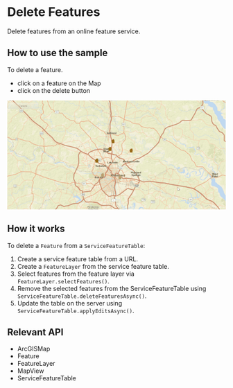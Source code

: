 # Delete Features

Delete features from an online feature service.

## How to use the sample

To delete a feature.
  - click on a feature on the Map
  - click on the delete button

![](DeleteFeatures.gif)

## How it works

To delete a `Feature` from a `ServiceFeatureTable`:

1. Create a service feature table from a URL.
2. Create a `FeatureLayer` from the service feature table.
3. Select features from the feature layer via `FeatureLayer.selectFeatures()`.
4. Remove the selected features from the ServiceFeatureTable using `ServiceFeatureTable.deleteFeaturesAsync()`.
5. Update the table on the server using `ServiceFeatureTable.applyEditsAsync()`.

## Relevant API

* ArcGISMap
* Feature
* FeatureLayer
* MapView
* ServiceFeatureTable
